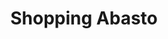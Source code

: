 ---
title: "Shopping Abasto"
url: /ciudad-autonoma-de-buenos-aires/shopping-abasto/
shop: centro comercial
---